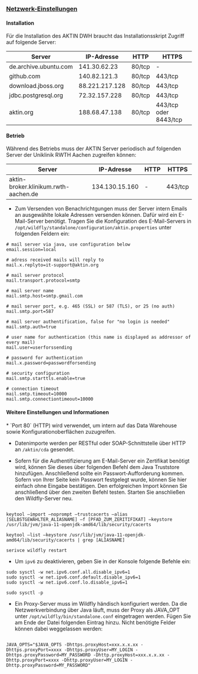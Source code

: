 <h3><u>Netzwerk-Einstellungen</u></h3>

<h4>Installation</h4>
Für die Installation des AKTIN DWH braucht das Installationsskript Zugriff auf folgende Server:

<table>
<thead>
<tr>
    <th>Server</th>
    <th>IP-Adresse</th>
    <th>HTTP</th>
    <th>HTTPS</th>
</tr>
</thead>
<tbody>
<tr>
    <td>de.archive.ubuntu.com</td>
    <td>141.30.62.23</td>
    <td>80/tcp</td>
    <td>-</td>
</tr>
<tr>
    <td>github.com</td>
    <td>140.82.121.3</td>
    <td>80/tcp</td>
    <td>443/tcp</td>
</tr>
<tr>
    <td>download.jboss.org</td>
    <td>88.221.217.128</td>
    <td>80/tcp</td>
    <td>443/tcp</td>
</tr>
<tr>
    <td>jdbc.postgresql.org</td>
    <td>72.32.157.228</td>
    <td>80/tcp</td>
    <td>443/tcp</td>
</tr>
<tr>
    <td>aktin.org</td>
    <td>188.68.47.138</td>
    <td>80/tcp</td>
    <td>443/tcp oder 8443/tcp</td>
</tr>
</tbody>
</table>


<h4>Betrieb</h4>
Während des Betriebs muss der AKTIN Server periodisch auf folgenden Server der Uniklinik RWTH Aachen zugreifen können:

<table>
<thead>
<tr>
    <th>Server</th>
    <th>IP-Adresse</th>
    <th>HTTP</th>
    <th>HTTPS</th>
</tr>
</thead>
<tbody>
<tr>
    <td>aktin-broker.klinikum.rwth-aachen.de</td>
    <td>134.130.15.160</td>
    <td>-</td>
    <td>443/tcp</td>
</tr>
</tbody>
</table>

* Zum Versenden von Benachrichtgungen muss der Server intern Emails an ausgewählte lokale Adressen versenden können. Dafür wird ein E-Mail-Server benötigt. Tragen Sie die Konfiguration des E-Mail-Servers in `/opt/wildfly/standalone/configuration/aktin.properties` unter folgenden Feldern ein:

````
# mail server via java, use configuration below
email.session=local

# adress received mails will reply to
mail.x.replyto=it-support@aktin.org

# mail server protocol
mail.transport.protocol=smtp

# mail server name
mail.smtp.host=smtp.gmail.com

# mail server port, e.g. 465 (SSL) or 587 (TLS), or 25 (no auth)
mail.smtp.port=587

# mail server authentification, false for "no login is needed"
mail.smtp.auth=true

# user name for authentication (this name is displayed as addressor of every mail)
mail.user=userforssending

# password for authentication
mail.x.password=passwordforsending

# security configuration
mail.smtp.starttls.enable=true

# connection timeout
mail.smtp.timeout=10000
mail.smtp.connectiontimeout=10000
````

<h4>Weitere Einstellungen und Informationen</h4>
* `Port 80` (HTTP) wird verwendet, um intern auf das Data Warehouse sowie Konfigurationoberflächen zuzugreifen.

* Datenimporte werden per RESTful oder SOAP-Schnittstelle über HTTP an `/aktin/cda` gesendet.

* Sofern für die Authentifizierung am E-Mail-Server ein Zertifikat benötigt wird, können Sie dieses über folgenden Befehl dem Java Truststore hinzufügen. Anschließend sollte ein Passwort-Aufforderung kommen. Sofern von Ihrer Seite kein Passwort festgelegt wurde, können Sie hier einfach ohne Eingabe bestätigen. Den erfolgreichen Import können Sie anschließend über den zweiten Befehl testen. Starten Sie anschließen den Wildfly-Server neu.

````

keytool –import –noprompt –trustcacerts –alias [SELBSTGEWÄHLTER_ALIASNAME] –f [PFAD_ZUM_ZERITIFIKAT] –keystore /usr/lib/jvm/java-11-openjdk-amd64/lib/security/cacerts

keytool –list –keystore /usr/lib/jvm/java-11-openjdk-amd64/lib/security/cacerts | grep [ALIASNAME]

serivce wildfly restart

````

* Um `ipv6` zu deaktivieren, geben Sie in der Konsole folgende Befehle ein:

````
sudo sysctl -w net.ipv6.conf.all.disable_ipv6=1
sudo sysctl -w net.ipv6.conf.default.disable_ipv6=1
sudo sysctl -w net.ipv6.conf.lo.disable_ipv6=1

sudo sysctl -p
````

* Ein Proxy-Server muss im Wildfly händisch konfiguriert werden. Da die Netzwerkverbindung über Java läuft, muss der Proxy als JAVA_OPT unter `/opt/wildfly/bin/standalone.conf` eingetragen werden. Fügen Sie am Ende der Datei folgenden Eintrag hinzu. Nicht benötigte Felder können dabei weggelassen werden:

````

JAVA_OPTS="$JAVA_OPTS -Dhttps.proxyHost=xxx.x.x.xx -Dhttps.proxyPort=xxxx -Dhttps.proxyUser=MY_LOGIN -Dhttps.proxyPassword=MY_PASSWORD -Dhttp.proxyHost=xxx.x.x.xx -Dhttp.proxyPort=xxxx -Dhttp.proxyUser=MY_LOGIN -Dhttp.proxyPassword=MY_PASSWORD"

````

